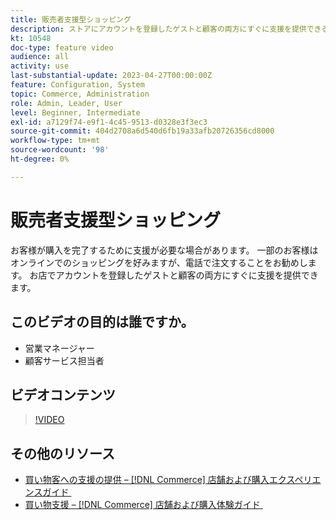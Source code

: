 ```yaml
---
title: 販売者支援型ショッピング
description: ストアにアカウントを登録したゲストと顧客の両方にすぐに支援を提供できる追加方法を説明します。
kt: 10548
doc-type: feature video
audience: all
activity: use
last-substantial-update: 2023-04-27T00:00:00Z
feature: Configuration, System
topic: Commerce, Administration
role: Admin, Leader, User
level: Beginner, Intermediate
exl-id: a7129f74-e9f1-4c45-9513-d0328e3f3ec3
source-git-commit: 404d2708a6d540d6fb19a33afb20726356cd8000
workflow-type: tm+mt
source-wordcount: '98'
ht-degree: 0%

---
```


# 販売者支援型ショッピング

お客様が購入を完了するために支援が必要な場合があります。 一部のお客様はオンラインでのショッピングを好みますが、電話で注文することをお勧めします。 お店でアカウントを登録したゲストと顧客の両方にすぐに支援を提供できます。

## このビデオの目的は誰ですか。

- 営業マネージャー
- 顧客サービス担当者

## ビデオコンテンツ

>[!VIDEO](https://video.tv.adobe.com/v/3410203?quality=12&learn=on&captions=jpn)

## その他のリソース

- [&#x200B; 買い物客への支援の提供 –  [!DNL Commerce]  店舗および購入エクスペリエンスガイド &#x200B;](https://experienceleague.adobe.com/docs/commerce-admin/customers/customer-accounts/manage/login-as-customer.html?lang=ja)
- [&#x200B; 買い物支援 –  [!DNL Commerce]  店舗および購入体験ガイド &#x200B;](https://experienceleague.adobe.com/docs/commerce-admin/stores-sales/introduction.html?lang=ja#shopping-assistance)
